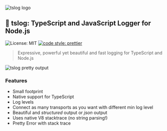 ![tslog logo](https://raw.githubusercontent.com/fullstack-build/tslog/master/docs/assets/tslog_logo.png "tslog logo")

## 📝 tslog: TypeScript and JavaScript Logger for Node.js


![License: MIT](https://img.shields.io/npm/l/tslog?logo=tslog&style=flat-square)
[![code style: prettier](https://img.shields.io/badge/code_style-prettier-ff69b4.svg?style=flat-square)](https://github.com/prettier/prettier)

> Expressive, powerful yet beautiful and fast logging for TypeScript and Node.js 

![tslog pretty output](https://raw.githubusercontent.com/fullstack-build/tslog/master/docs/assets/tslog_pretty_output.png "tslog pretty output")

### Features
* Small footprint
* Native support for TypeScript
* Log levels
* Connect as many transports as you want with different min log level
* Beautiful and _structured_ output or _json_ output
* Uses native V8 stacktrace (no string parsing!)
* Pretty Error with stack trace 
